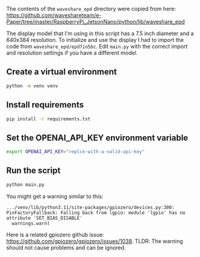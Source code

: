 The contents of the `waveshare_epd` directory were copied from here: https://github.com/waveshareteam/e-Paper/tree/master/RaspberryPi_JetsonNano/python/lib/waveshare_epd

The display model that I'm using in this script has a 7.5 inch diameter and a 640x384 resolution. To initialize and use the display I had to import the code from `waveshare_epd/epd7in5bc`. Edit `main.py` with the correct import and resolution settings if you have a different model.

## Create a virtual environment

```sh
python -m venv venv
```

## Install requirements

```sh
pip install -r requirements.txt
```

## Set the OPENAI_API_KEY environment variable

```sh
export OPENAI_API_KEY="replce-with-a-valid-api-key"
```

## Run the script
```sh
python main.py
```

You might get a warning similar to this:
```
.../venv/lib/python3.11/site-packages/gpiozero/devices.py:300: PinFactoryFallback: Falling back from lgpio: module 'lgpio' has no attribute 'SET_BIAS_DISABLE'
  warnings.warn(
```
Here is a related gpiozero github issue: https://github.com/gpiozero/gpiozero/issues/1038.
TLDR: The warning should not cause problems and can be ignored.
